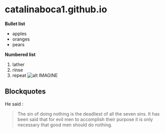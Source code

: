 # catalinaboca1.github.io
**Bullet list**
* apples 
* oranges
* pears

**Numbered list**
1. lather
2. rinse
3. repeat
![alt IMAGINE](imagine.jpg=100x20)

## Blockquotes
He said : 
> The sin of doing nothing is the deadliest of all the seven sins. It has been said that for evil men to accomplish their purpose it is only necessary that good men should do nothing.

